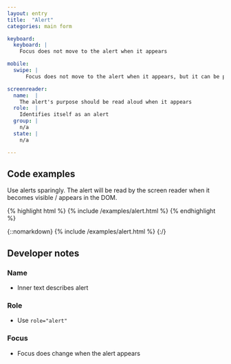 ```yaml
---
layout: entry
title:  "Alert"
categories: main form

keyboard:
  keyboard: |
    Focus does not move to the alert when it appears

mobile:
  swipe: |
      Focus does not move to the alert when it appears, but it can be perceived by the screen reader

screenreader:  
  name:  |
    The alert's purpose should be read aloud when it appears
  role:  |
    Identifies itself as an alert
  group: |
    n/a
  state: |
    n/a

---
```


## Code examples

Use alerts sparingly. The alert will be read by the screen reader when it becomes visible / appears in the DOM.

{% highlight html %}
{% include /examples/alert.html %}
{% endhighlight %}

{::nomarkdown}
<example>
{% include /examples/alert.html %}
</example>
{:/}


## Developer notes

### Name
- Inner text describes alert

### Role
- Use `role="alert"` 

### Focus
- Focus does change when the alert appears

